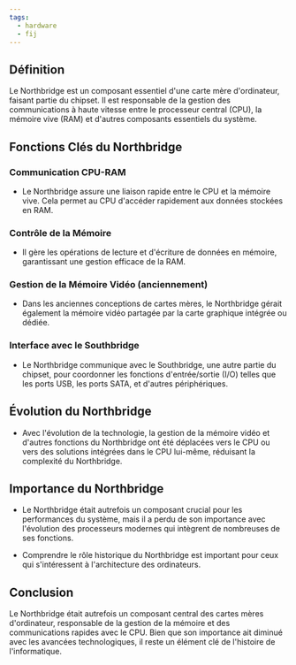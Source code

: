 ```yaml
---
tags:
  - hardware
  - fij
---
```


## Définition
Le Northbridge est un composant essentiel d'une carte mère d'ordinateur, faisant partie du chipset. Il est responsable de la gestion des communications à haute vitesse entre le processeur central (CPU), la mémoire vive (RAM) et d'autres composants essentiels du système.

## Fonctions Clés du Northbridge

### Communication CPU-RAM
- Le Northbridge assure une liaison rapide entre le CPU et la mémoire vive. Cela permet au CPU d'accéder rapidement aux données stockées en RAM.

### Contrôle de la Mémoire
- Il gère les opérations de lecture et d'écriture de données en mémoire, garantissant une gestion efficace de la RAM.

### Gestion de la Mémoire Vidéo (anciennement)
- Dans les anciennes conceptions de cartes mères, le Northbridge gérait également la mémoire vidéo partagée par la carte graphique intégrée ou dédiée.

### Interface avec le Southbridge
- Le Northbridge communique avec le Southbridge, une autre partie du chipset, pour coordonner les fonctions d'entrée/sortie (I/O) telles que les ports USB, les ports SATA, et d'autres périphériques.

## Évolution du Northbridge

- Avec l'évolution de la technologie, la gestion de la mémoire vidéo et d'autres fonctions du Northbridge ont été déplacées vers le CPU ou vers des solutions intégrées dans le CPU lui-même, réduisant la complexité du Northbridge.

## Importance du Northbridge

- Le Northbridge était autrefois un composant crucial pour les performances du système, mais il a perdu de son importance avec l'évolution des processeurs modernes qui intègrent de nombreuses de ses fonctions.

- Comprendre le rôle historique du Northbridge est important pour ceux qui s'intéressent à l'architecture des ordinateurs.

## Conclusion
Le Northbridge était autrefois un composant central des cartes mères d'ordinateur, responsable de la gestion de la mémoire et des communications rapides avec le CPU. Bien que son importance ait diminué avec les avancées technologiques, il reste un élément clé de l'histoire de l'informatique.
